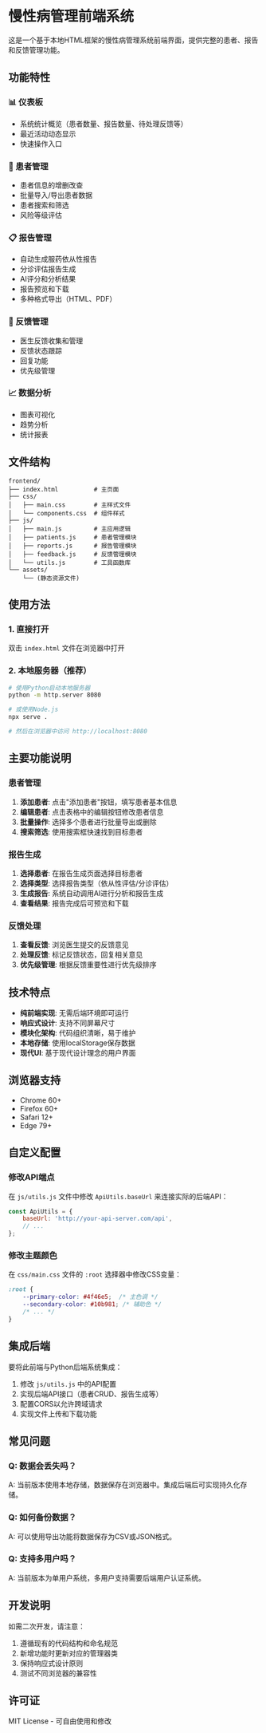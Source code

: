 # 慢性病管理前端系统

这是一个基于本地HTML框架的慢性病管理系统前端界面，提供完整的患者、报告和反馈管理功能。

## 功能特性

### 📊 仪表板
- 系统统计概览（患者数量、报告数量、待处理反馈等）
- 最近活动动态显示
- 快速操作入口

### 👥 患者管理
- 患者信息的增删改查
- 批量导入/导出患者数据
- 患者搜索和筛选
- 风险等级评估

### 📋 报告管理
- 自动生成服药依从性报告
- 分诊评估报告生成
- AI评分和分析结果
- 报告预览和下载
- 多种格式导出（HTML、PDF）

### 💬 反馈管理
- 医生反馈收集和管理
- 反馈状态跟踪
- 回复功能
- 优先级管理

### 📈 数据分析
- 图表可视化
- 趋势分析
- 统计报表

## 文件结构

```
frontend/
├── index.html          # 主页面
├── css/
│   ├── main.css        # 主样式文件
│   └── components.css  # 组件样式
├── js/
│   ├── main.js         # 主应用逻辑
│   ├── patients.js     # 患者管理模块
│   ├── reports.js      # 报告管理模块
│   ├── feedback.js     # 反馈管理模块
│   └── utils.js        # 工具函数库
└── assets/
    └── (静态资源文件)
```

## 使用方法

### 1. 直接打开
双击 `index.html` 文件在浏览器中打开

### 2. 本地服务器（推荐）
```bash
# 使用Python启动本地服务器
python -m http.server 8080

# 或使用Node.js
npx serve .

# 然后在浏览器中访问 http://localhost:8080
```

## 主要功能说明

### 患者管理
1. **添加患者**: 点击"添加患者"按钮，填写患者基本信息
2. **编辑患者**: 点击表格中的编辑按钮修改患者信息
3. **批量操作**: 选择多个患者进行批量导出或删除
4. **搜索筛选**: 使用搜索框快速找到目标患者

### 报告生成
1. **选择患者**: 在报告生成页面选择目标患者
2. **选择类型**: 选择报告类型（依从性评估/分诊评估）
3. **生成报告**: 系统自动调用AI进行分析和报告生成
4. **查看结果**: 报告完成后可预览和下载

### 反馈处理
1. **查看反馈**: 浏览医生提交的反馈意见
2. **处理反馈**: 标记反馈状态，回复相关意见
3. **优先级管理**: 根据反馈重要性进行优先级排序

## 技术特点

- **纯前端实现**: 无需后端环境即可运行
- **响应式设计**: 支持不同屏幕尺寸
- **模块化架构**: 代码组织清晰，易于维护
- **本地存储**: 使用localStorage保存数据
- **现代UI**: 基于现代设计理念的用户界面

## 浏览器支持

- Chrome 60+
- Firefox 60+
- Safari 12+
- Edge 79+

## 自定义配置

### 修改API端点
在 `js/utils.js` 文件中修改 `ApiUtils.baseUrl` 来连接实际的后端API：

```javascript
const ApiUtils = {
    baseUrl: 'http://your-api-server.com/api',
    // ...
};
```

### 修改主题颜色
在 `css/main.css` 文件的 `:root` 选择器中修改CSS变量：

```css
:root {
    --primary-color: #4f46e5;  /* 主色调 */
    --secondary-color: #10b981; /* 辅助色 */
    /* ... */
}
```

## 集成后端

要将此前端与Python后端系统集成：

1. 修改 `js/utils.js` 中的API配置
2. 实现后端API接口（患者CRUD、报告生成等）
3. 配置CORS以允许跨域请求
4. 实现文件上传和下载功能

## 常见问题

### Q: 数据会丢失吗？
A: 当前版本使用本地存储，数据保存在浏览器中。集成后端后可实现持久化存储。

### Q: 如何备份数据？
A: 可以使用导出功能将数据保存为CSV或JSON格式。

### Q: 支持多用户吗？
A: 当前版本为单用户系统，多用户支持需要后端用户认证系统。

## 开发说明

如需二次开发，请注意：

1. 遵循现有的代码结构和命名规范
2. 新增功能时更新对应的管理器类
3. 保持响应式设计原则
4. 测试不同浏览器的兼容性

## 许可证

MIT License - 可自由使用和修改
